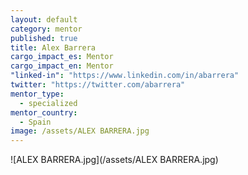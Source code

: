 ```yaml
---
layout: default
category: mentor
published: true
title: Alex Barrera
cargo_impact_es: Mentor
cargo_impact_en: Mentor
"linked-in": "https://www.linkedin.com/in/abarrera"
twitter: "https://twitter.com/abarrera"
mentor_type: 
  - specialized
mentor_country: 
  - Spain
image: /assets/ALEX BARRERA.jpg
---
```


![ALEX BARRERA.jpg](/assets/ALEX BARRERA.jpg)